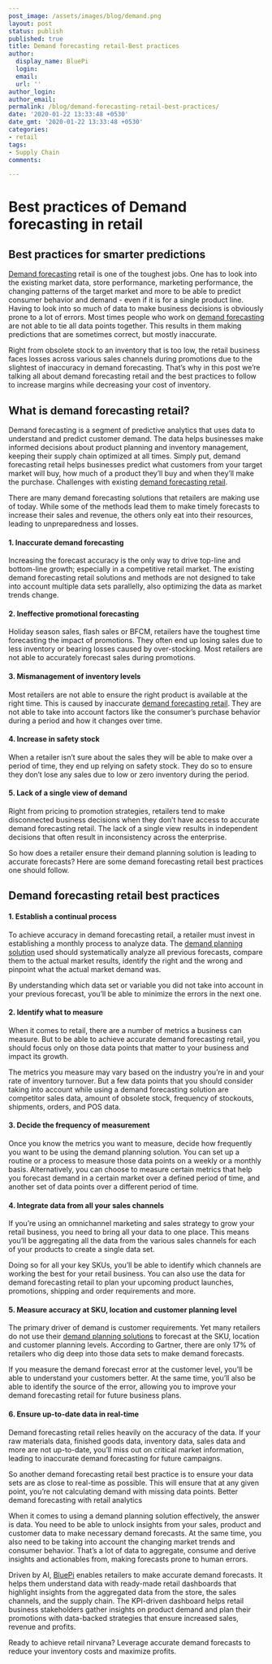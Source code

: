 ```yaml
---
post_image: /assets/images/blog/demand.png
layout: post
status: publish
published: true
title: Demand forecasting retail-Best practices
author:
  display_name: BluePi
  login:  
  email: 
  url: ''
author_login: 
author_email: 
permalink: /blog/demand-forecasting-retail-best-practices/
date: '2020-01-22 13:33:48 +0530'
date_gmt: '2020-01-22 13:33:48 +0530'
categories:
- retail
tags:
- Supply Chain
comments:

---
```

# Best practices of Demand forecasting in retail
## Best practices for smarter predictions
[Demand forecasting](https://www.bluepiit.com/blog/what-are-the-different-demand-forecasting-techniques) retail is one of the toughest jobs. One has to look into the existing market data, store performance, marketing performance, the changing patterns of the target market and more to be able to predict consumer behavior and demand - even if it is for a single product line.
Having to look into so much of data to make business decisions is obviously prone to a lot of errors. 
Most times people who work on [demand forecasting](https://www.bluepiit.com/blog/what-are-the-different-demand-forecasting-techniques) are not able to tie all data points together. This results in them making predictions that are sometimes correct, but mostly inaccurate. 

Right from obsolete stock to an inventory that is too low, the retail business faces losses across various sales channels during promotions due to the slightest of inaccuracy in demand forecasting. 
That’s why in this post we’re talking all about demand forecasting retail and the best practices to follow to increase margins while decreasing your cost of inventory. 

## What is demand forecasting retail?
Demand forecasting is a segment of predictive analytics that uses data to understand and predict customer demand. The data helps businesses make informed decisions about product planning and inventory management, keeping their supply chain optimized at all times. 
Simply put, demand forecasting retail helps businesses predict what customers from your target market will buy, how much of a product they’ll buy and when they’ll make the purchase. Challenges with existing [demand forecasting retail](https://www.bluepiit.com/blog/what-are-the-different-demand-forecasting-techniques). 

There are many demand forecasting solutions that retailers are making use of today. While some of the methods lead them to make timely forecasts to increase their sales and revenue, the others only eat into their resources, leading to unpreparedness and losses. 

#### 1. Inaccurate demand forecasting 
Increasing the forecast accuracy is the only way to drive top-line and bottom-line growth; especially in a competitive retail market. The existing demand forecasting retail solutions and methods are not designed to take into account multiple data sets parallelly, also optimizing the data as market trends change. 
 
#### 2. Ineffective promotional forecasting
Holiday season sales, flash sales or BFCM, retailers have the toughest time forecasting the impact of promotions. They often end up losing sales due to less inventory or bearing losses caused by over-stocking. Most retailers are not able to accurately forecast sales during promotions. 

#### 3. Mismanagement of inventory levels 
Most retailers are not able to ensure the right product is available at the right time. This is caused by inaccurate [demand forecasting retail](https://www.bluepiit.com/blog/what-are-the-different-demand-forecasting-techniques). They are not able to take into account factors like the consumer’s purchase behavior during a period and how it changes over time. 

#### 4. Increase in safety stock 
When a retailer isn’t sure about the sales they will be able to make over a period of time, they end up relying on safety stock. They do so to ensure they don’t lose any sales due to low or zero inventory during the period. 

#### 5. Lack of a single view of demand
Right from pricing to promotion strategies, retailers tend to make disconnected business decisions when they don’t have access to accurate demand forecasting retail. The lack of a single view results in independent decisions that often result in inconsistency across the enterprise.  

So how does a retailer ensure their demand planning solution is leading to accurate forecasts? Here are some demand forecasting retail best practices one should follow. 

## Demand forecasting retail best practices 

#### 1. Establish a continual process 

To achieve accuracy in demand forecasting retail, a retailer must invest in establishing a monthly process to analyze data. The [demand planning solution](https://www.bluepiit.com/blog/what-are-the-different-demand-forecasting-techniques) used should systematically analyze all previous forecasts, compare them to the actual market results, identify the right and the wrong and pinpoint what the actual market demand was. 

By understanding which data set or variable you did not take into account in your previous forecast, you’ll be able to minimize the errors in the next one. 

#### 2. Identify what to measure

When it comes to retail, there are a number of metrics a business can measure. But to be able to achieve accurate demand forecasting retail, you should focus only on those data points that matter to your business and impact its growth. 

The metrics you measure may vary based on the industry you’re in and your rate of inventory turnover. But a few data points that you should consider taking into account while using a demand forecasting solution are competitor sales data, amount of obsolete stock, frequency of stockouts, shipments, orders, and POS data. 

#### 3. Decide the frequency of measurement 

Once you know the metrics you want to measure, decide how frequently you want to be using the demand planning solution. You can set up a routine or a process to measure those data points on a weekly or a monthly basis. Alternatively, you can choose to measure certain metrics that help you forecast demand in a certain market over a defined period of time, and another set of data points over a different period of time.  

#### 4. Integrate data from all your sales channels 

If you’re using an omnichannel marketing and sales strategy to grow your retail business, you need to bring all your data to one place. This means you’ll be aggregating all the data from the various sales channels for each of your products to create a single data set. 

Doing so for all your key SKUs, you’ll be able to identify which channels are working the best for your retail business. You can also use the data for demand forecasting retail to plan your upcoming product launches, promotions, shipping and order requirements and more. 

#### 5. Measure accuracy at SKU, location and customer planning level 

The primary driver of demand is customer requirements. Yet many retailers do not use their [demand planning solutions](https://www.bluepiit.com/blog/what-are-the-different-demand-forecasting-techniques) to forecast at the SKU, location and customer planning levels. According to Gartner, there are only 17% of retailers who dig deep into those data sets to make demand forecasts.  

If you measure the demand forecast error at the customer level, you’ll be able to understand your customers better. At the same time, you’ll also be able to identify the source of the error, allowing you to improve your demand forecasting retail for future business plans. 

#### 6. Ensure up-to-date data in real-time 

Demand forecasting retail relies heavily on the accuracy of the data. If your raw materials data, finished goods data, inventory data, sales data and more are not up-to-date, you’ll miss out on critical market information, leading to inaccurate demand forecasting for future campaigns. 

So another demand forecasting retail best practice is to ensure your data sets are as close to real-time as possible. This will ensure that at any given point, you’re not calculating demand with missing data points. 
Better demand forecasting with retail analytics 

When it comes to using a demand planning solution effectively, the answer is data. You need to be able to unlock insights from your sales, product and customer data to make necessary demand forecasts. At the same time, you also need to be taking into account the changing market trends and consumer behavior. That’s a lot of data to aggregate, consume and derive insights and actionables from, making forecasts prone to human errors. 

Driven by AI, [BluePi](https://www.bluepiit.com/) enables retailers to make accurate demand forecasts. It helps them understand data with ready-made retail dashboards that highlight insights from the aggregated data from the store, the sales channels, and the supply chain. The KPI-driven dashboard helps retail business stakeholders gather insights on product demand and plan their promotions with data-backed strategies that ensure increased sales, revenue and profits. 

Ready to achieve retail nirvana? Leverage accurate demand forecasts to reduce your inventory costs and maximize profits. 
